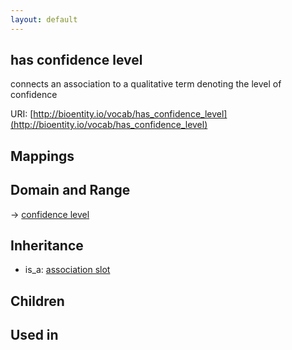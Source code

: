```yaml
---
layout: default
---
```


## has confidence level


connects an association to a qualitative term denoting the level of confidence

URI: [http://bioentity.io/vocab/has_confidence_level](http://bioentity.io/vocab/has_confidence_level)
## Mappings


## Domain and Range

 -> [confidence level](ConfidenceLevel.html)

## Inheritance

 *  is_a: [association slot](association_slot.html)

## Children


## Used in


